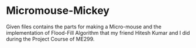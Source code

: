 # Micromouse-Mickey
Given files contains the parts for making a Micro-mouse and the implementation of Flood-Fill Algorithm that my friend Hitesh Kumar and I did during the Project Course of ME299.

